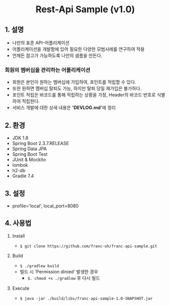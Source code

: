 <div align="center">
    <h1>Rest-Api Sample (v1.0)</h1>
</div>

## 1. 설명
- 나만의 표준 API-어플리케이션
- 어플리케이션을 개발함에 있어 필요한 다양한 모범사례를 연구하여 적용
- 언제든 참고가 가능하도록 나만의 샘플을 만든다.

### 회원의 멤버십을 관리하는 어플리케이션
- 회원은 본인이 원하는 멤버십에 가입하여, 포인트를 적립할 수 있다.
- 또한 원하면 멤버십 탈퇴도 가능, 하지만 탈퇴 당일 재가입은 불가하다.
- 포인트 적립은 바코드를 통해 적립하는 상황을 가정, Header의 바코드 번호로 식별하여 적립한다.
- 서비스 개발에 대한 상세 내용은 <b>'DEVLOG.md'</b>에 정리

## 2. 환경
- JDK 1.8
- Spring Boot 2.3.7.RELEASE
- Spring Data JPA
- Spring Boot Test
- JUnit & Mockito
- lombok
- h2-db
- Gradle 7.4

## 3. 설정
- profile='local', local_port=8080

## 4. 사용법
1. Install
    - `$ git clone https://github.com/franc-oh/franc-api-sample.git`
    
2. Build
    - `$ ./gradlew build`
    - 빌드 시 'Permission dinied' 발생한 경우
        - `$. chmod +x ./gradlew` 후 다시 빌드
        
3. Execute
    - `$ java -jar ./build/libs/franc-api-sample-1.0-SNAPSHOT.jar`
    